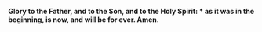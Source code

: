 **Glory to the Father, and to the Son, and to the Holy Spirit: *
as it was in the beginning, is now, and will be for ever. Amen.**
